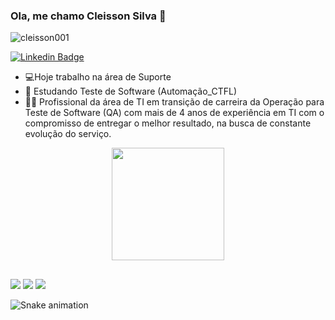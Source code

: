 
### Ola, me chamo Cleisson Silva 👋

<p align="left"> <img src="https://komarev.com/ghpvc/?username=cleisson001&label=Profile%20views&color=0e75b6&style=flat" alt="cleisson001" /> </p>

[![Linkedin Badge](https://img.shields.io/badge/-Cleisson%20Silva-fbca16?style=flat-square&logo=Linkedin&logoColor=white&link=https://www.linkedin.com/in/cleisson_alvees/)](https://instagram.com/cleisson_alvees/) 

- 💻Hoje trabalho na área de Suporte
- 📖 Estudando Teste de Software (Automação_CTFL)
- 👨‍💻 Profissional da área de TI em transição de carreira da Operação para Teste de Software (QA) com mais de 4 anos de experiência em TI com o compromisso de entregar o melhor resultado, na busca de constante evolução do serviço.

<div align="center">
  <a href="https://github.com/cleisson001">
  <img height="180em" src="https://github-readme-stats.vercel.app/api?username=cleisson001&show_icons=true&theme=dark&include_all_commits=true&count_private=true"/>
</div>
  
  ##
  
<div> 
  <a href="https://instagram.com/cleisson_alvees" target="_blank"><img src="https://img.shields.io/badge/-Instagram-%23E4405F?style=for-the-badge&logo=instagram&logoColor=white" target="_blank"></a>
  <a href = "mailto:cleissontech@gmail.com"><img src="https://img.shields.io/badge/-Gmail-%23333?style=for-the-badge&logo=gmail&logoColor=white" target="_blank"></a>
  <a href="https://www.linkedin.com/in/cleissonsilva" target="_blank"><img src="https://img.shields.io/badge/-LinkedIn-%230077B5?style=for-the-badge&logo=linkedin&logoColor=white" target="_blank"></a> 
  
  ![Snake animation](https://github.com/cleisson001/cleisson001/blob/output/github-contribution-grid-snake.svg)
  
  </div>   
